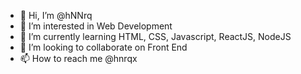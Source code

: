 - 👋 Hi, I’m @hNNrq
- 👀 I’m interested in Web Development
- 🌱 I’m currently learning HTML, CSS, Javascript, ReactJS, NodeJS
- 💞️ I’m looking to collaborate on Front End
- 📫 How to reach me @hnrqx
